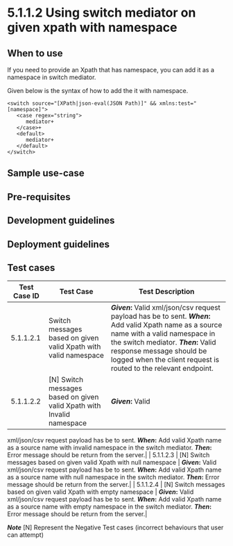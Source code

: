 # 5.1.1.2 Using switch mediator on given xpath with namespace

## When to use

If you need to provide an Xpath that has namespace, you can add it as a namespace in switch mediator.

Given below is the syntax of how to add the it with namespace.

```
<switch source="[XPath|json-eval(JSON Path)]" && xmlns:test="[namespace]">
   <case regex="string">
      mediator+
   </case>+
   <default>
      mediator+
   </default>
</switch>

```

## Sample use-case


## Pre-requisites


## Development guidelines


## Deployment guidelines


## Test cases

| Test Case ID  |                        Test Case	               |                                Test Description                |
| ------------- | ------------------------------------------------ | ---------------------------------------------------------------|
| 5.1.1.2.1     | Switch messages based on given valid Xpath with valid namespace   | **_Given_:** Valid xml/json/csv request payload has be to sent. **_When_:** Add valid Xpath name as a source name with a valid namespace in the switch mediator. **_Then_:** Valid response message should be logged when the client request is routed to the relevant endpoint. |
| 5.1.1.2.2     | [N] Switch messages based on given valid Xpath with Invalid namespace | **_Given_:** Valid 
xml/json/csv request payload has be to sent. **_When_:** Add valid Xpath name as a source name with invalid namespace
 in the switch mediator. **_Then_:** Error message should be return from the server.|
| 5.1.1.2.3     | [N] Switch messages based on given valid Xpath with null namespace    | **_Given_:** Valid 
xml/json/csv request payload has be to sent. **_When_:** Add valid Xpath name as a source name with null namespace in
 the switch mediator. **_Then_:** Error message should be return from the server.|
| 5.1.1.2.4     | [N] Switch messages based on given valid Xpath with empty namespace    | **_Given_:** Valid 
xml/json/csv request payload has be to sent. **_When_:** Add valid Xpath name as a source name with empty namespace 
in the switch mediator. **_Then_:** Error message should be return from the server.|

**_Note_**
[N] Represent the Negative Test cases (incorrect behaviours that user can attempt)

